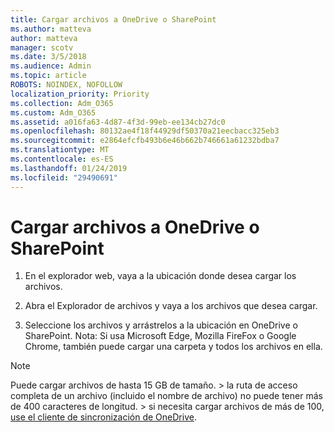 ```yaml
---
title: Cargar archivos a OneDrive o SharePoint
ms.author: matteva
author: matteva
manager: scotv
ms.date: 3/5/2018
ms.audience: Admin
ms.topic: article
ROBOTS: NOINDEX, NOFOLLOW
localization_priority: Priority
ms.collection: Adm_O365
ms.custom: Adm_O365
ms.assetid: a016fa63-4d87-4f3d-99eb-ee134cb27dc0
ms.openlocfilehash: 80132ae4f18f44929df50370a21eecbacc325eb3
ms.sourcegitcommit: e2864efcfb493b6e46b662b746661a61232bdba7
ms.translationtype: MT
ms.contentlocale: es-ES
ms.lasthandoff: 01/24/2019
ms.locfileid: "29490691"
---
```

# <a name="upload-files-to-onedrive-or-sharepoint"></a>Cargar archivos a OneDrive o SharePoint

1. En el explorador web, vaya a la ubicación donde desea cargar los archivos.
    
2. Abra el Explorador de archivos y vaya a los archivos que desea cargar.
    
3. Seleccione los archivos y arrástrelos a la ubicación en OneDrive o SharePoint. Nota: Si usa Microsoft Edge, Mozilla FireFox o Google Chrome, también puede cargar una carpeta y todos los archivos en ella.
    
> [!NOTE]
>  Puede cargar archivos de hasta 15 GB de tamaño. > la ruta de acceso completa de un archivo (incluido el nombre de archivo) no puede tener más de 400 caracteres de longitud. > si necesita cargar archivos de más de 100, [use el cliente de sincronización de OneDrive](https://go.microsoft.com/fwlink/?linkid=866427). 
  

